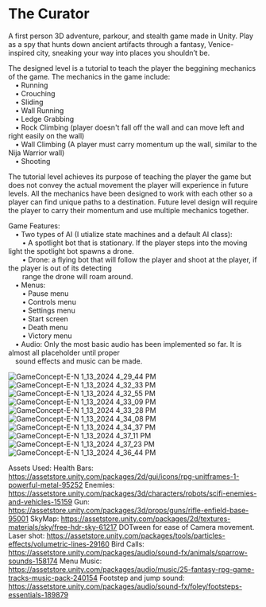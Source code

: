# The Curator
A first person 3D adventure, parkour, and stealth game made in Unity. Play as a spy that hunts down ancient artifacts
through a fantasy, Venice-inspired city, sneaking your way into places you shouldn’t be.

The designed level is a tutorial to teach the player the beggining mechanics of the game. The mechanics in the game
include:\
  &emsp;• Running\
  &emsp;• Crouching\
  &emsp;• Sliding\
  &emsp;• Wall Running\
  &emsp;• Ledge Grabbing\
  &emsp;• Rock Climbing (player doesn't fall off the wall and can move left and right easily on the wall)\
  &emsp;• Wall Climbing (A player must carry momentum up the wall, similar to the Nija Warrior wall)\
  &emsp;• Shooting

The tutorial level achieves its purpose of teaching the player the game but does not convey the actual movement the player
will experience in future levels. All the mechanics have been designed to work with each other so a player can find unique 
paths to a destination. Future level design will require the player to carry their momentum and use multiple mechanics together.

Game Features:\
  &emsp;• Two types of AI (I utialize state machines and a default AI class):\
    &emsp;&emsp;• A spotlight bot that is stationary. If the player steps into the moving light the spotlight bot spawns a drone.\
    &emsp;&emsp;• Drone: a flying bot that will follow the player and shoot at the player, if the player is out of its detecting\
    &emsp;&emsp;range the drone will roam around.\
  &emsp;• Menus:\
    &emsp;&emsp;• Pause menu\
    &emsp;&emsp;• Controls menu\
    &emsp;&emsp;• Settings menu\
    &emsp;&emsp;• Start screen\
    &emsp;&emsp;• Death menu\
    &emsp;&emsp;• Victory menu\
  &emsp;• Audio: Only the most basic audio has been implemented so far. It is almost all placeholder until proper\
  &emsp;sound effects and music can be made.

![GameConcept-E-N 1_13_2024 4_29_44 PM](https://github.com/nrb4824/Elyse-Nathan-game/assets/78773812/db6a6357-3992-4195-b89a-fcf2720ba065)
![GameConcept-E-N 1_13_2024 4_32_33 PM](https://github.com/nrb4824/Elyse-Nathan-game/assets/78773812/c1ead56d-0383-4ff1-a038-1036b4fff305)
![GameConcept-E-N 1_13_2024 4_32_55 PM](https://github.com/nrb4824/Elyse-Nathan-game/assets/78773812/ec662e21-1ea9-4e83-a1a1-be4823115585)
![GameConcept-E-N 1_13_2024 4_33_09 PM](https://github.com/nrb4824/Elyse-Nathan-game/assets/78773812/5a41c69b-b831-48e3-9163-2b4dcf54f112)
![GameConcept-E-N 1_13_2024 4_33_28 PM](https://github.com/nrb4824/Elyse-Nathan-game/assets/78773812/3acf422a-70ae-4e66-acd4-0dfc5a72af2e)
![GameConcept-E-N 1_13_2024 4_34_08 PM](https://github.com/nrb4824/Elyse-Nathan-game/assets/78773812/4d9ac673-630a-4277-a850-c8bc95ade82e)
![GameConcept-E-N 1_13_2024 4_34_37 PM](https://github.com/nrb4824/Elyse-Nathan-game/assets/78773812/ff2eb38f-3840-4d19-8689-fcafa5bac322)
![GameConcept-E-N 1_13_2024 4_37_11 PM](https://github.com/nrb4824/Elyse-Nathan-game/assets/78773812/b50b242a-f37b-4c17-8f97-c1f7b5f8170a)
![GameConcept-E-N 1_13_2024 4_37_23 PM](https://github.com/nrb4824/Elyse-Nathan-game/assets/78773812/707fa02e-38b8-47c1-b433-543a7b0733ae)
![GameConcept-E-N 1_13_2024 4_36_44 PM](https://github.com/nrb4824/Elyse-Nathan-game/assets/78773812/044dcc8b-301c-4bdc-a12d-4367938bb61c)











  
Assets Used:
Health Bars: https://assetstore.unity.com/packages/2d/gui/icons/rpg-unitframes-1-powerful-metal-95252
Enemies: https://assetstore.unity.com/packages/3d/characters/robots/scifi-enemies-and-vehicles-15159
Gun: https://assetstore.unity.com/packages/3d/props/guns/rifle-enfield-base-95001
SkyMap: https://assetstore.unity.com/packages/2d/textures-materials/sky/free-hdr-sky-61217
DOTween for ease of Camera movement.
Laser shot: https://assetstore.unity.com/packages/tools/particles-effects/volumetric-lines-29160
Bird Calls: https://assetstore.unity.com/packages/audio/sound-fx/animals/sparrow-sounds-158174
Menu Music: https://assetstore.unity.com/packages/audio/music/25-fantasy-rpg-game-tracks-music-pack-240154
Footstep and jump sound: https://assetstore.unity.com/packages/audio/sound-fx/foley/footsteps-essentials-189879

